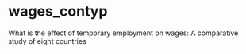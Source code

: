 # wages_contyp
What is the effect of temporary employment on wages: A comparative study of eight countries
